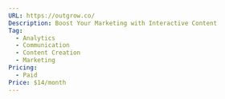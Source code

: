 ```yaml
---
URL: https://outgrow.co/
Description: Boost Your Marketing with Interactive Content
Tag:
  - Analytics
  - Communication
  - Content Creation
  - Marketing
Pricing:
  - Paid
Price: $14/month
---
```

